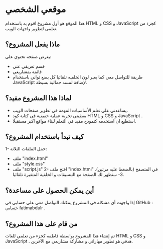 # موقعي الشخصي
هذا الموقع هو أول مشروع اقوم به باستخدام HTML و CSS و JavaScript كجزء من تعلمي لتطوير واجهات الويب.

## ماذا يفعل المشروع؟
يعرض صفحه تحتوي على:
- قسم تعريفي عني
- قائمة بمشاريعي
- طريقة للتواصل معي
كما يغير لون الخلفيه تلقائيا كل بضع ثواني باستخدام JavaScript لإضافة لمسه جمالية بسيطة.

## لماذا هذا المشروع مفيد؟
- يساعدني على تعلم الأساسيات المهمة في تطوير صفحات الويب.
- يعطيني تجربة عملية حقيقية في كتابة كود HTML و CSS و JavaScript .
- استطيع ان استخدمه كنموذج مفيد في التعلم لبناء مواقع اكبر مستقبلا.

## كيف تبدأ باستخدام المشروع؟
1- حمل الملفات الثلاثة:
- ملف "index.html"
- ملف "style.css"
- ملف "script.js" 
2- افتح ملف "index.html" في المتصفح (بالضغط عليه مرتين).
3- ستظهر لك الصفحة مع التنسيقات و الخلفية المتغيرة تلقائيا.

## أين يمكن الحصول على مساعدة؟
إذا واجهت أي مشكلة في المشروع يمكنك التواصل معي على حسابي في GitHub :
حسابي fatimabdulr .

## من قام على هذا المشروع؟
تم إنشاء هذا المشروع بواسطة فاطمه كجزء من تعلمي للغات HTML و CSS و JavaScript . 
هدفي هو تطوير مهاراتي و مشاركة مشاريعي مع الآخرين.
